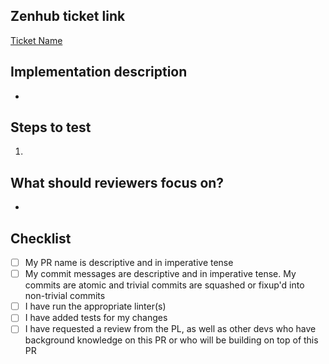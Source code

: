 ## Zenhub ticket link
<!-- Please replace with your ticket's URL -->
[Ticket Name](https://app.zenhub.com/workspaces/fck-627480c10d8974001872b0ef/board)


<!-- Give a quick summary of the implementation details, provide design justifications if necessary -->
## Implementation description
*


<!-- What should the reviewer do to verify your changes? Describe expected results and include screenshots when appropriate -->
## Steps to test
1.


<!-- Draw attention to the substantial parts of your PR or anything you'd like a second opinion on -->
## What should reviewers focus on?
*


## Checklist
- [ ] My PR name is descriptive and in imperative tense
- [ ] My commit messages are descriptive and in imperative tense. My commits are atomic and trivial commits are squashed or fixup'd into non-trivial commits
- [ ] I have run the appropriate linter(s)
- [ ] I have added tests for my changes
- [ ] I have requested a review from the PL, as well as other devs who have background knowledge on this PR or who will be building on top of this PR
